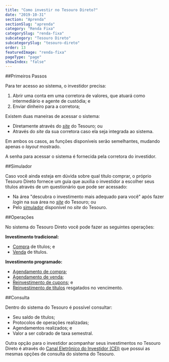 ```yaml
---
title: "Como investir no Tesouro Direto?"
date: "2019-10-31"
section: "Aprenda"
sectionSlug: "aprenda"
category: "Renda Fixa"
categorySlug: "renda-fixa"
subcategory: "Tesouro Direto"
subcategorySlug: "tesouro-direto"
order: 13
featuredImage: "renda-fixa"
pageType: "page"
showIndex: "false"
---
```


##Primeiros Passos


Para ter acesso ao sistema, o investidor precisa:

1. Abrir uma conta em uma corretora de valores, que atuará como intermediário e agente de custódia; e
2. Enviar dinheiro para a corretora;

Existem duas maneiras de acessar o sistema:

- Diretamente através do [*site*](https://tesourodireto.bmfbovespa.com.br/portalinvestidor/) do Tesouro; ou
- Através do *site* da sua corretora caso ela seja integrada ao sistema.

Em ambos os casos, as funções disponíveis serão semelhantes, mudando apenas o *layout* mostrado.

A senha para acessar o sistema é fornecida pela corretora do investidor.


##Simulador

Caso você ainda esteja em dúvida sobre qual título comprar, o próprio Tesouro Direto fornece um guia que auxilia o investidor a escolher seus títulos através de um questionário que pode ser acessado:

- Na área "descubra o investimento mais adequado para você" após fazer *login* na sua área no [*site*](https://tesourodireto.bmfbovespa.com.br/portalinvestidor/) do Tesouro; ou
- Pelo [simulador](https://www.tesourodireto.com.br/simulador/) disponível no *site* do Tesouro.

##Operações

No sistema do Tesouro Direto você pode fazer as seguintes operações:


**Investimento tradicional:**

- [Compra](./compra-tesouro-direto) de títulos; e
- [Venda](./venda-tesouro-direto) de títulos.

**Investimento programado:**

- [Agendamento de compra](./compra-tesouro-direto);
- [Agendamento de venda](./venda-tesouro-direto);
- [Reinvestimento de cupons](./reinvestimento-tesouro-direto); e
- [Reinvestimento de títulos](./reinvestimento-tesouro-direto) resgatados no vencimento.


##Consulta

Dentro do sistema do Tesouro é possível consultar:

- Seu saldo de títulos;
- Protocolos de operações realizadas;
- Agendamentos realizados; e
- Valor a ser cobrado de taxa semestral.

Outra opção para o investidor acompanhar seus investimentos no Tesouro Direto é através do [Canal Eletrônico do Investidor (CEI)](https://cei.b3.com.br/CEI_Responsivo/) que possui as mesmas opções de consulta do sistema do Tesouro.
